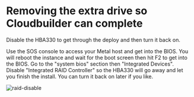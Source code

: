 # Removing the extra drive so Cloudbuilder can complete

Disable the HBA330 to get through the deploy and then turn it back on.

Use the SOS console to access your Metal host and get into the BIOS.  You will reboot the instance and wait for the boot screen then hit F2 to get into the BIOS.  Go to the "system bios" section then "Integrated Devices".  Disable "Integrated RAID Controller" so the HBA330 will go away and let you finish the install.  You can turn it back on later if you like.

![raid-disable](https://user-images.githubusercontent.com/74058939/142476199-9b238c6c-a813-4990-b96b-6ee4a8545926.png)
